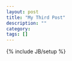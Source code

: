 ```yaml
---
layout: post
title: "My Third Post"
description: ""
category: 
tags: []
---
```

{% include JB/setup %}
